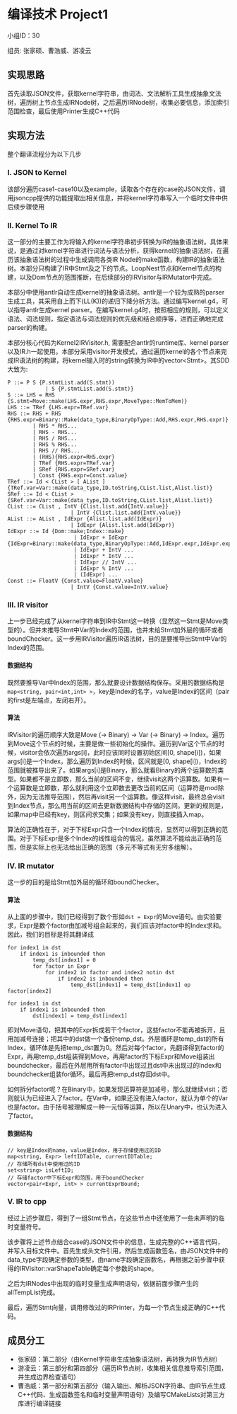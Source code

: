 # 编译技术 Project1

小组ID：30

组员: 张家硕、曹浩威、游凌云

## 实现思路

首先读取JSON文件，获取kernel字符串，由词法、文法解析工具生成抽象文法树，遍历树上节点生成IRNode树，之后遍历IRNode树，收集必要信息，添加索引范围检查，最后使用Printer生成C++代码

## 实现方法

整个翻译流程分为以下几步

### I. JSON to Kernel

该部分遍历case1-case10以及example，读取各个存在的case的JSON文件，调用jsoncpp提供的功能提取出相关信息，并将kernel字符串写入一个临时文件中供后续步骤使用

### II. Kernel To IR

这一部分的主要工作为将输入的kernel字符串初步转换为IR的抽象语法树。具体来说，是通过对kernel字符串进行词法与语法分析，获得kernel的抽象语法树，在遍历该抽象语法树的过程中生成调用各类IR Node的make函数，构建IR的抽象语法树。本部分只构建了IR中Stmt及之下的节点。LoopNest节点和Kernel节点的构建，以及Dom节点的范围推断，在后续部分的IRVisitor与IRMutator中完成。

本部分中使用antlr自动生成kernel的抽象语法树。antlr是一个较为成熟的parser生成工具，其采用自上而下(LL(K))的递归下降分析方法。通过编写kernel.g4，可以指导antlr生成kernel parser。在编写kernel.g4时，按照相应的规则，可以定义语法、词法规则，指定语法与词法规则的优先级和结合顺序等，进而正确地完成parser的构建。

本部分核心代码为Kernel2IRVisitor.h, 需要配合antlr的runtime库、kernel parser以及IR.h一起使用。本部分采用visitor开发模式，通过遍历kernel的各个节点来完成IR语法树的构建，将kernel输入时的string转换为IR中的vector\<Stmt\>。其SDD大致为:

```
P ::= P S {P.stmtList.add(S.stmt))
			| S {P.stmtList.add(S.stmt)}
S ::= LHS = RHS {S.stmt=Move::make(LHS.expr,RHS.expr,MoveType::MemToMem)}
LHS ::= TRef {LHS.expr=TRef.var}
RHS ::= RHS + RHS {RHS.expr=Binary::Make(data_type,BinaryOpType::Add,RHS.expr,RHS.expr)}
        | RHS * RHS...
        | RHS - RHS...
        | RHS / RHS...
        | RHS % RHS...
        | RHS // RHS...
        | (RHS){RHS.expr=RHS.expr}
        | TRef {RHS.expr=TRef.var}
        | SRef {RHS.expr=SRef.var}
        | Const {RHS.expr=Const.value}
TRef ::= Id < CList > [ AList ] {TRef.var=Var::make(data_type,ID.toString,CList.list,Alist.list)}
SRef ::= Id < CList > {SRef.var=Var::make(data_type,ID.toString,CList.list,Alist.list)}
CList ::= CList , IntV {Clist.list.add{IntV.value}}
					| IntV {Clist.list.add{IntV.value}}
AList ::= AList , IdExpr {Alist.list.add(IdExpr)} 
					| IdExpr {Alist.list.add(IdExpr)}
IdExpr ::= Id {Dom::make;Index::make} 
					 | IdExpr + IdExpr {IdExpr=Binary::make(data_type,BinaryOpType::Add,IdExpr.expr,IdExpr.expr)}
					 | IdExpr + IntV ...
					 | IdExpr * IntV ...
					 | IdExpr // IntV ...
					 | IdExpr % IntV ...
					 | (IdExpr) ...
Const ::= FloatV {Const.value=FloatV.value}
					| IntV {Const.value=IntV.value}
```

### III. IR visitor

上一步已经完成了从kernel字符串到IR中Stmt这一转换（显然这一Stmt是Move类型的）。但并未推导Stmt中Var的Index的范围，也并未给Stmt加外层的循环或者boundChecker。这一步用IRVisitor遍历IR语法树，目的是要推导出Stmt中Var的Index的范围。

#### 数据结构

既然要推导Var中Index的范围，那么就要设计数据结构保存。采用的数据结构是`map<string, pair<int,int> >`，key是Index的名字，value是Index的区间（pair的first是左端点，左闭右开）。

#### 算法

IRVisitor的遍历顺序大致是Move (-> Binary) -> Var (-> Binary) -> Index。遍历到Move这个节点的时候，主要是做一些初始化的操作。遍历到Var这个节点的时候，visitor会依次遍历args[i]，此时应该同时设置初始区间[0, shape[i])，如果args[i]是一个Index，那么遍历到Index的时候，区间就是[0, shape[i])，Index的范围就被推导出来了。如果args[i]是Binary，那么就看Binary的两个运算数的类型。如果都不是立即数，那么当前的区间不变，继续visit这两个运算数。如果有一个运算数是立即数，那么就利用这个立即数去更改当前的区间（运算符是mod除外，因为无法推导范围），然后再visit另一个运算数。像这样visit，最终总会visit到Index节点，那么用当前的区间去更新数据结构中存储的区间。更新的规则是，如果map中已经有key，则区间求交集；如果没有key，则直接插入map。

算法的正确性在于，对于下标Expr只含一个Index的情况，显然可以得到正确的范围。对于下标Expr是多个Index的线性组合的情况，虽然算法不能给出正确的范围，但是实际上也无法给出正确的范围（多元不等式有无穷多组解）。

### IV. IR mutator

这一步的目的是给Stmt加外层的循环和boundChecker。

#### 算法

从上面的步骤中，我们已经得到了数个形如`dst = Expr`的Move语句。由实验要求，Expr是数个factor由加减号组合起来的，我们应该对factor中的Index求和。因此，我们的目标是将其翻译成

	for index1 in dst
		if index1 is inbounded then
			temp_dst[index1] = 0
			for factor in Expr
				for index2 in factor and index2 notin dst
					if index2 is inbounded then
						temp_dst[index1] = temp_dst[index1] op factor[index2]

	for index1 in dst
		if index1 is inbounded then
			dst[index1] = temp_dst[index1]

即对Move语句，把其中的Expr拆成若干个factor，这些factor不能再被拆开，且用加减号连接；把其中的dst做一个备份temp_dst。外层循环是temp_dst的所有Index，循环体是先把temp_dst置为0。然后对每个factor，先翻译得到factor的Expr，再用temp_dst组装得到Move，再用factor的下标Expr和Move组装出boundchecker，最后在外层用所有factor中出现过且dst中未出现过的Index和boundchecker组装for循环。最后再把temp_dst存回dst中。

如何拆分factor呢？在Binary中，如果发现运算符是加减号，那么就继续visit；否则就认为已经进入了factor。在Var中，如果还没有进入factor，就认为单个的Var也是factor。由于括号被理解成一种一元恒等运算，所以在Unary中，也认为进入了factor。

#### 数据结构

	// key是Index的name，value是Index，用于存储使用过的ID
	map<string, Expr> leftIDTable, currentIDTable;
	// 存储所有dst中使用过的ID
    set<string> isLeftID;
	// 存储factor中下标Expr和范围，用于boundChecker
    vector<pair<Expr, int> > currentExprBound;

### V. IR to cpp

经过上述步骤后，得到了一组Stmt节点，在这些节点中还使用了一些未声明的临时变量符号。

该步骤将上述节点结合case的JSON文件中的信息，生成完整的C++语言代码，并写入目标文件中。首先生成头文件引用，然后生成函数签名，由JSON文件中的data_type字段确定参数的类型，由name字段确定函数名，再根据之前步骤中获得的IRVisitor::varShapeTable确定每个参数的shape。

之后为IRNodes中出现的临时变量生成声明语句，依据前面步骤产生的allTempList完成。

最后，遍历Stmt向量，调用修改过的IRPrinter，为每一个节点生成正确的C++代码。

## 成员分工

 - 张家硕：第二部分（由Kernel字符串生成抽象语法树，再转换为IR节点树）
 - 游凌云：第三部分和第四部分（遍历IR节点树，收集相关信息推导索引范围，并生成边界检查语句）
 - 曹浩威：第一部分和第五部分（输入输出、解析JSON字符串、由IR节点生成C++代码、生成函数签名和临时变量声明语句）及编写CMakeLists对第三方库进行编译链接


